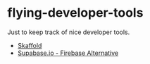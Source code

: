 # flying-developer-tools
Just to keep track of nice developer tools.

* [Skaffold](https://skaffold.dev/)
* [Supabase.io - Firebase Alternative](https://supabase.io/)
